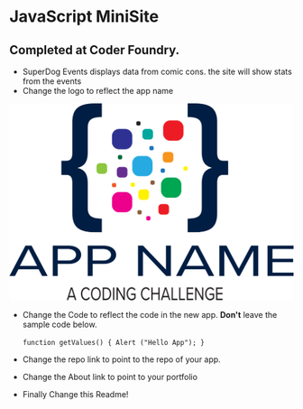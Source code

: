 # JavaScript MiniSite 
 ## Completed at Coder Foundry. 

 - SuperDog Events displays data from comic cons. the site will show stats from the events
 - Change the logo to reflect the app name

 ![Tux, the Linux mascot](/img/APPNAMELogo.svg
 )

 - Change the Code to reflect the code in the new app. **Don't** leave the sample code below.

     `function getValues() {
            Alert ("Hello App");
        }
        `
- Change the repo link to point to the repo of your app.

- Change the About link to point to your portfolio

- Finally Change this Readme!